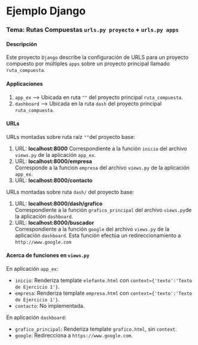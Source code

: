 # Ejemplo Django 
### Tema: Rutas Compuestas `urls.py proyecto` + `urls.py apps`  

#### Descripción

Este proyecto `Django` describe la configuración de URLS para un proyecto compuesto por múltiples `apps` sobre un proyecto principal llamado `ruta_compuesta`.  

#### Applicaciones  

1. `app_ex` --> Ubicada en ruta `""` del proyecto principal `ruta_compuesta`.  
2. `dashboard` --> Ubicada en la ruta `dash` del proyecto principal `ruta_compuesta`.  

#### URLs  

URLs montadas sobre ruta raíz `""`del proyecto base:  
1. URL: **localhost:8000** 
	Correspondiente a la función `inicio` del archivo `views.py` de la aplicación `app_ex`.  
2. URL: **localhost:8000/empresa**  
	Corresponde a la funcion `empresa` del archivo `views.py` de la aplicación `app_ex`. 
3. URL: **localhost:8000/contacto**  

URLs montadas sobre ruta `dash/` del proyecto base:  
1. URL: **localhost:8000/dash/grafico**  
	Correspondiente a la función `grafico_principal` del archivo `views.py`de la aplicación `dashboard`.  
2. URL: **localhost:8000/buscador**  
	Correspondiente a la función `google` del archivo `views.py` de la aplicación `dashboard`. Esta función efectúa un redireccionamiento a `http://www.google.com`  

#### Acerca de funciones en `views.py`  

En aplicación `app_ex`:  
- `inicio`: Renderiza template `elefante.html` con `context={'texto':'Texto de Ejercicio 1'}`.  
- `empresa`: Renderiza template `empresa.html` con `context={'texto':'Texto de Ejercicio 1'}`.  
- `contacto`: No implementada.  

En aplicación `dashboard`:  
- `grafico_principal`: Renderiza template `grafico.html`, sin `context`.  
- `google`: Redirecciona a `https://www.google.com`.  




